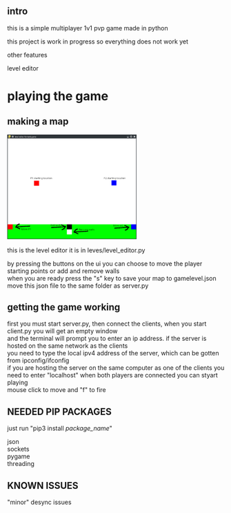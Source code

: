 ## intro

this is a simple multiplayer 1v1 pvp game made in python
  
this project is work in progress so everything does not work yet
  
other features
  
level editor  


  


  


  

  



# playing the game
  

## making a map

<p>
<img src="images/leveldemo1.png" width ="300" alt="">
</p>
  
this is the level editor
it is in leves/level_editor.py
  
by pressing the buttons on the ui you can choose to move the player starting points or add and remove walls  
when you are ready press the "s" key to save your map to gamelevel.json
move this json file to the same folder as server.py  
  
  


## getting the game working
first you must start server.py, then connect the clients, when you start client.py you will get an empty window  
and the terminal will prompt you to enter an ip address. if the server is hosted on the same network as the clients  
you need to type the local ipv4 address of the server, which can be gotten from ipconfig/ifconfig  
if you are hosting the server on the same computer as one of the clients you need to enter "localhost"
when both players are connected you can styart playing  
mouse click to move and "f" to fire
  

  









  
## NEEDED PIP PACKAGES

just run "pip3 install *package_name*"

json  
sockets  
pygame  
threading  

  





## KNOWN ISSUES
    
  
"minor" desync issues

